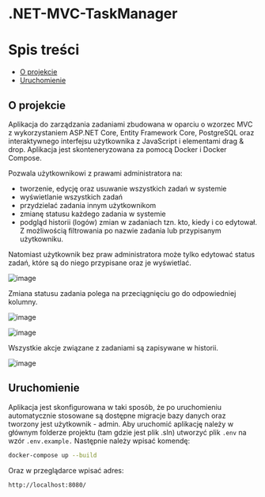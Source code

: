 # .NET-MVC-TaskManager

# Spis treści
- [O projekcie](#o-projekcie)
- [Uruchomienie](#uruchomienie)

## O projekcie
Aplikacja do zarządzania zadaniami zbudowana w oparciu o wzorzec MVC z wykorzystaniem ASP.NET Core, Entity Framework Core, PostgreSQL oraz interaktywnego interfejsu użytkownika z JavaScript i elementami drag & drop. Aplikacja jest skonteneryzowana za pomocą Docker i Docker Compose.

Pozwala użytkownikowi z prawami administratora na:
- tworzenie, edycję oraz usuwanie wszystkich zadań w systemie
- wyświetlanie wszystkich zadań
- przydzielać zadania innym użytkownikom
- zmianę statusu każdego zadania w systemie
- podgląd historii (logów) zmian w zadaniach tzn. kto, kiedy i co edytował. Z możliwością filtrowania po nazwie zadania lub przypisanym użytkowniku.

Natomiast użytkownik bez praw administratora może tylko edytować status zadań, które są do niego przypisane oraz je wyświetlać.

![image](https://github.com/user-attachments/assets/1254bd10-8c84-4038-a2ef-3eade78c9ea0)

Zmiana statusu zadania polega na przeciągnięciu go do odpowiedniej kolumny.

![image](https://github.com/user-attachments/assets/8b802110-fe66-41f3-a140-75960f2903bd)

![image](https://github.com/user-attachments/assets/17d0d70a-12fb-4dfc-a8f8-07ac32f187bd)

Wszystkie akcje związane z zadaniami są zapisywane w historii.

![image](https://github.com/user-attachments/assets/6aa5e4c9-486c-4ec9-827e-18830844201b)


## Uruchomienie
Aplikacja jest skonfigurowana w taki sposób, że po uruchomieniu automatycznie stosowane są dostępne migracje bazy danych oraz tworzony jest użytkownik - admin.
Aby uruchomić aplikację należy w głównym folderze projektu (tam gdzie jest plik .sln) utworzyć plik ```.env``` na wzór ```.env.example.```
Następnie należy wpisać komendę:
```sh
docker-compose up --build
```
Oraz w przeglądarce wpisać adres:
```sh
http://localhost:8080/
```
